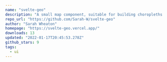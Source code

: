 ```yaml
---
name: "svelte-geo"
description: "A small map component, suitable for building choropleths amongst other things, for Svelte."
repo_url: "https://github.com/Sarah-W/svelte-geo"
author: "Sarah Wheaton"
homepage: "https://svelte-geo.vercel.app/"
downloads: 13
updated: "2022-01-17T20:45:53.278Z"
github_stars: 9
tags: 
  - ui
---
```

